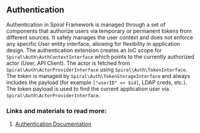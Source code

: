 ## Authentication

Authentication in Spiral Framework is managed through a set of components that authorize users via temporary or permanent tokens from different sources. It safely manages the user context and does not enforce any specific User entity interface, allowing for flexibility in application design. The authentication extension creates an IoC scope for `Spiral\Auth\AuthContextInterface` which points to the currently authorized actor (User, API Client). The actor is fetched from `Spiral\Auth\ActorProviderInterface` using `Spiral\Auth\TokenInterface`. The token is managed by `Spiral\Auth\TokenStorageInterface` and always includes the payload (for example `["userID" => $id]`, LDAP creds, etc.). The token payload is used to find the current application user via `Spiral\Auth\ActorProviderInterface`.

### Links and materials to read more:
1. [Authentication Documentation](https://spiral.dev/docs/security-authentication/current/en)
